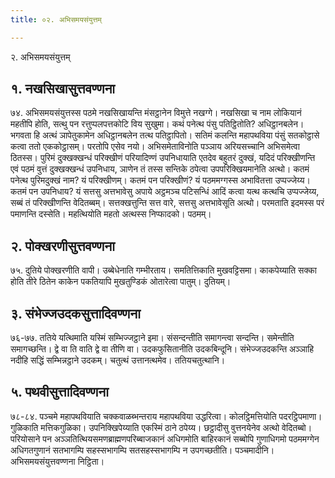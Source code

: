 ```yaml
---
title: ०२. अभिसमयसंयुत्तम्

---
```

२. अभिसमयसंयुत्तम्  


## १. नखसिखासुत्तवण्णना

७४. अभिसमयसंयुत्तस्स पठमे नखसिखायन्ति मंसट्ठानेन विमुत्ते नखग्गे। नखसिखा च नाम लोकियानं महतीपि होति, सत्थु पन रत्तुप्पलपत्तकोटि विय सुखुमा। कथं पनेत्थ पंसु पतिट्ठितोति? अधिट्ठानबलेन। भगवता हि अत्थं ञापेतुकामेन अधिट्ठानबलेन तत्थ पतिट्ठापितो। सतिमं कलन्ति महापथविया पंसुं सतकोट्ठासे कत्वा ततो एककोट्ठासम्। परतोपि एसेव नयो। अभिसमेताविनोति पञ्ञाय अरियसच्चानि अभिसमेत्वा ठितस्स। पुरिमं दुक्खक्खन्धं परिक्खीणं परियादिण्णं उपनिधायाति एतदेव बहुतरं दुक्खं, यदिदं परिक्खीणन्ति एवं पठमं वुत्तं दुक्खक्खन्धं उपनिधाय, ञाणेन तं तस्स सन्तिके ठपेत्वा उपपरिक्खियमानेति अत्थो। कतमं पनेत्थ पुरिमदुक्खं नाम? यं परिक्खीणम्। कतमं पन परिक्खीणं? यं पठममग्गस्स अभावितत्ता उप्पज्जेय्य। कतमं पन उपनिधाय? यं सत्तसु अत्तभावेसु अपाये अट्ठमञ्च पटिसन्धिं आदिं कत्वा यत्थ कत्थचि उप्पज्जेय्य, सब्बं तं परिक्खीणन्ति वेदितब्बम्। सत्तक्खत्तुन्ति सत्त वारे, सत्तसु अत्तभावेसूति अत्थो। परमताति इदमस्स परं पमाणन्ति दस्सेति। महत्थियोति महतो अत्थस्स निप्फादको। पठमम्।  


## २. पोक्खरणीसुत्तवण्णना

७५. दुतिये पोक्खरणीति वापी। उब्बेधेनाति गम्भीरताय। समतित्तिकाति मुखवट्टिसमा। काकपेय्याति सक्का होति तीरे ठितेन काकेन पकतियापि मुखतुण्डिकं ओतारेत्वा पातुम्। दुतियम्।  


## ३. संभेज्जउदकसुत्तादिवण्णना

७६-७७. ततिये यत्थिमाति यस्मिं सम्भिज्जट्ठाने इमा। संसन्दन्तीति समागन्त्वा सन्दन्ति। समेन्तीति समागच्छन्ति। द्वे वा ति वाति द्वे वा तीणि वा। उदकफुसितानीति उदकबिन्दूनि। संभेज्जउदकन्ति अञ्ञाहि नदीहि सद्धिं सम्भिन्नट्ठाने उदकम्। चतुत्थं उत्तानत्थमेव। ततियचतुत्थानि।  


## ५. पथवीसुत्तादिवण्णना

७८-८४. पञ्चमे महापथवियाति चक्कवाळब्भन्तराय महापथविया उद्धरित्वा। कोलट्ठिमत्तियोति पदरट्ठिपमाणा। गुळिकाति मत्तिकगुळिका। उपनिक्खिपेय्याति एकस्मिं ठाने ठपेय्य। छट्ठादीसु वुत्तनयेनेव अत्थो वेदितब्बो। परियोसाने पन अञ्ञतित्थियसमणब्राह्मणपरिब्बाजकानं अधिगमोति बाहिरकानं सब्बोपि गुणाधिगमो पठममग्गेन अधिगतगुणानं सतभागम्पि सहस्सभागम्पि सतसहस्सभागम्पि न उपगच्छतीति। पञ्चमादीनि।  
अभिसमयसंयुत्तवण्णना निट्ठिता।  
